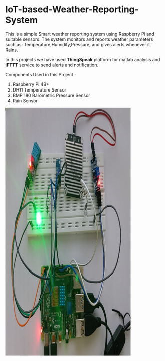 # IoT-based-Weather-Reporting-System
This is a simple Smart weather reporting system using Raspberry Pi and suitable sensors.
The system monitors and reports weather parameters such as: Temperature,Humidity,Pressure, and gives alerts whenever it Rains.

In this projects we have used **ThingSpeak** platform for matlab analysis and **IFTTT** service to send alerts and notification.

Components Used in this Project :

1. Raspberry Pi 4B+
2. DH11 Temperature Sensor
3. BMP 180 Barometric Pressure Sensor
4. Rain Sensor 


<img src="https://github.com/Rashmika-B/IoT-based-Weather-Reporting-System/blob/main/RaspberryPi%20Setup/Mini.jpg" width="400" height="790">
